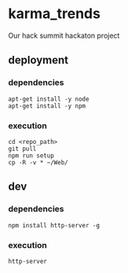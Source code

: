 # karma_trends
Our hack summit hackaton project

## deployment

### dependencies
    apt-get install -y node
    apt-get install -y npm

### execution
    cd <repo_path>
    git pull
    npm run setup
    cp -R -v * ~/Web/

## dev

### dependencies
    npm install http-server -g
### execution
    http-server
